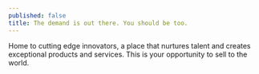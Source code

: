 ```yaml
---
published: false
title: The demand is out there. You should be too.
---
```

Home to cutting edge innovators, a place that nurtures talent and creates exceptional products and services. This is your opportunity to sell to the world.
